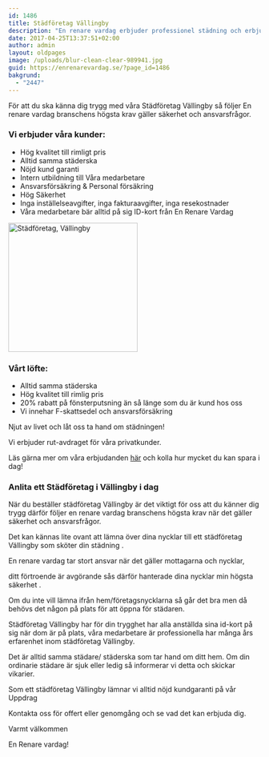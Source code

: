 ```yaml
---
id: 1486
title: Städföretag Vällingby
description: "En renare vardag erbjuder professionel städning och erbjuder lokalvård till hög kvalitet i Vällingby"
date: 2017-04-25T13:37:51+02:00
author: admin
layout: oldpages
image: /uploads/blur-clean-clear-989941.jpg
guid: https://enrenarevardag.se/?page_id=1486
bakgrund:
  - "2447"
---
```

För att du ska känna dig trygg med våra Städföretag Vällingby så följer En renare vardag branschens högsta krav gäller säkerhet och ansvarsfrågor.

### Vi erbjuder våra kunder:

  * Hög kvalitet till rimligt pris
  * Alltid samma städerska
  * Nöjd kund garanti
  * Intern utbildning till Våra medarbetare
  * Ansvarsförsäkring & Personal försäkring
  * Hög Säkerhet
  * Inga inställelseavgifter, inga fakturaavgifter, inga resekostnader
  * Våra medarbetare bär alltid på sig ID-kort från En Renare Vardag

[<img class="wp-image-1487 aligncenter" src="https://enrenarevardag.se/wp-content/uploads/2017/04/Flyttstädning-24-300x300.jpg" alt="Städföretag, Vällingby " width="258" height="258" srcset="https://enrenarevardag.se/wp-content/uploads/2017/04/Flyttstädning-24-300x300.jpg 300w, https://enrenarevardag.se/wp-content/uploads/2017/04/Flyttstädning-24-150x150.jpg 150w, https://enrenarevardag.se/wp-content/uploads/2017/04/Flyttstädning-24-125x125.jpg 125w, https://enrenarevardag.se/wp-content/uploads/2017/04/Flyttstädning-24.jpg 450w" sizes="(max-width: 258px) 100vw, 258px" />](https://enrenarevardag.se/pris/) 

### Vårt löfte:

  * Alltid samma städerska
  * Hög kvalitet till rimlig pris
  * 20% rabatt på fönsterputsning än så länge som du är kund hos oss
  * Vi innehar F-skattsedel och ansvarsförsäkring

Njut av livet och låt oss ta hand om städningen!

Vi erbjuder rut-avdraget för våra privatkunder.

Läs gärna mer om våra erbjudanden [här](https://enrenarevardag.se/erbjudanden/) och kolla hur mycket du kan spara i dag!

### Anlita ett Städföretag i Vällingby i dag

När du beställer städföretag Vällingby är det viktigt för oss att du känner dig trygg därför följer en renare vardag branschens högsta krav när det gäller säkerhet och ansvarsfrågor.

Det kan kännas lite ovant att lämna över dina nycklar till ett städföretag Vällingby som sköter din städning .

En renare vardag tar stort ansvar när det gäller mottagarna och nycklar,

ditt förtroende är avgörande sås därför hanterade dina nycklar min högsta säkerhet .

Om du inte vill lämna ifrån hem/företagsnycklarna så går det bra men då behövs det någon på plats för att öppna för städaren.

Städföretag Vällingby har för din trygghet har alla anställda sina id-kort på sig när dom är på plats, våra medarbetare är professionella har många års erfarenhet inom städföretag Vällingby.

Det är alltid samma städare/ städerska som tar hand om ditt hem. Om din ordinarie städare är sjuk eller ledig så informerar vi detta och skickar vikarier.

Som ett städföretag Vällingby lämnar vi alltid nöjd kundgaranti på vår Uppdrag

Kontakta oss för offert eller genomgång och se vad det kan erbjuda dig.

Varmt välkommen

En Renare vardag!
